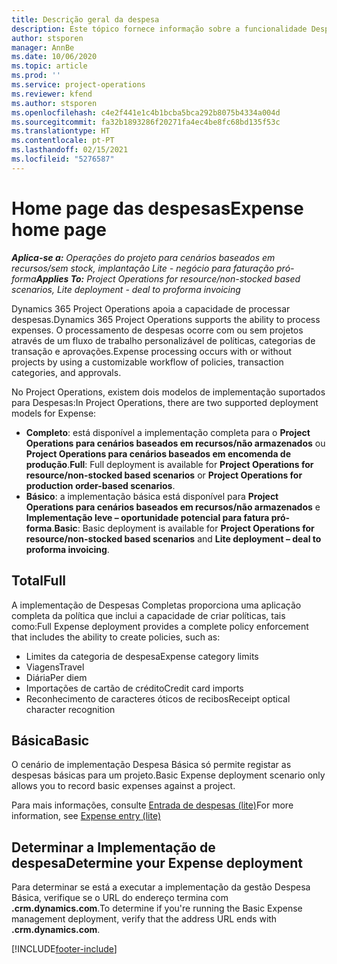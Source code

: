 ```yaml
---
title: Descrição geral da despesa
description: Este tópico fornece informação sobre a funcionalidade Despesa no Project Operations.
author: stsporen
manager: AnnBe
ms.date: 10/06/2020
ms.topic: article
ms.prod: ''
ms.service: project-operations
ms.reviewer: kfend
ms.author: stsporen
ms.openlocfilehash: c4e2f441e1c4b1bcba5bca292b8075b4334a004d
ms.sourcegitcommit: fa32b1893286f20271fa4ec4be8fc68bd135f53c
ms.translationtype: HT
ms.contentlocale: pt-PT
ms.lasthandoff: 02/15/2021
ms.locfileid: "5276587"
---
```

# <a name="expense-home-page"></a><span data-ttu-id="d2b01-103">Home page das despesas</span><span class="sxs-lookup"><span data-stu-id="d2b01-103">Expense home page</span></span>

<span data-ttu-id="d2b01-104">_**Aplica-se a:** Operações do projeto para cenários baseados em recursos/sem stock, implantação Lite - negócio para faturação pró-forma_</span><span class="sxs-lookup"><span data-stu-id="d2b01-104">_**Applies To:** Project Operations for resource/non-stocked based scenarios, Lite deployment - deal to proforma invoicing_</span></span>


<span data-ttu-id="d2b01-105">Dynamics 365 Project Operations apoia a capacidade de processar despesas.</span><span class="sxs-lookup"><span data-stu-id="d2b01-105">Dynamics 365 Project Operations supports the ability to process expenses.</span></span> <span data-ttu-id="d2b01-106">O processamento de despesas ocorre com ou sem projetos através de um fluxo de trabalho personalizável de políticas, categorias de transação e aprovações.</span><span class="sxs-lookup"><span data-stu-id="d2b01-106">Expense processing occurs with or without projects by using a customizable workflow of policies, transaction categories, and approvals.</span></span>

<span data-ttu-id="d2b01-107">No Project Operations, existem dois modelos de implementação suportados para Despesas:</span><span class="sxs-lookup"><span data-stu-id="d2b01-107">In Project Operations, there are two supported deployment models for Expense:</span></span> 

- <span data-ttu-id="d2b01-108">**Completo**: está disponível a implementação completa para o **Project Operations para cenários baseados em recursos/não armazenados** ou **Project Operations para cenários baseados em encomenda de produção**.</span><span class="sxs-lookup"><span data-stu-id="d2b01-108">**Full**: Full deployment is available for **Project Operations for resource/non-stocked based scenarios** or **Project Operations for production order-based scenarios**.</span></span>
- <span data-ttu-id="d2b01-109">**Básico**: a implementação básica está disponível para **Project Operations para cenários baseados em recursos/não armazenados** e **Implementação leve – oportunidade potencial para fatura pró-forma**.</span><span class="sxs-lookup"><span data-stu-id="d2b01-109">**Basic**: Basic deployment is available for **Project Operations for resource/non-stocked based scenarios** and **Lite deployment – deal to proforma invoicing**.</span></span>

## <a name="full"></a><span data-ttu-id="d2b01-110">Total</span><span class="sxs-lookup"><span data-stu-id="d2b01-110">Full</span></span> 
<span data-ttu-id="d2b01-111">A implementação de Despesas Completas proporciona uma aplicação completa da política que inclui a capacidade de criar políticas, tais como:</span><span class="sxs-lookup"><span data-stu-id="d2b01-111">Full Expense deployment provides a complete policy enforcement that includes the ability to create policies, such as:</span></span>

  - <span data-ttu-id="d2b01-112">Limites da categoria de despesa</span><span class="sxs-lookup"><span data-stu-id="d2b01-112">Expense category limits</span></span>
  - <span data-ttu-id="d2b01-113">Viagens</span><span class="sxs-lookup"><span data-stu-id="d2b01-113">Travel</span></span>
  - <span data-ttu-id="d2b01-114">Diária</span><span class="sxs-lookup"><span data-stu-id="d2b01-114">Per diem</span></span>
  - <span data-ttu-id="d2b01-115">Importações de cartão de crédito</span><span class="sxs-lookup"><span data-stu-id="d2b01-115">Credit card imports</span></span>
  - <span data-ttu-id="d2b01-116">Reconhecimento de caracteres óticos de recibos</span><span class="sxs-lookup"><span data-stu-id="d2b01-116">Receipt optical character recognition</span></span>

## <a name="basic"></a><span data-ttu-id="d2b01-117">Básica</span><span class="sxs-lookup"><span data-stu-id="d2b01-117">Basic</span></span> 
<span data-ttu-id="d2b01-118">O cenário de implementação Despesa Básica só permite registar as despesas básicas para um projeto.</span><span class="sxs-lookup"><span data-stu-id="d2b01-118">Basic Expense deployment scenario only allows you to record basic expenses against a project.</span></span> 

<span data-ttu-id="d2b01-119">Para mais informações, consulte [Entrada de despesas (lite)](basic-expense.md)</span><span class="sxs-lookup"><span data-stu-id="d2b01-119">For more information, see [Expense entry (lite)](basic-expense.md)</span></span>

## <a name="determine-your-expense-deployment"></a><span data-ttu-id="d2b01-120">Determinar a Implementação de despesa</span><span class="sxs-lookup"><span data-stu-id="d2b01-120">Determine your Expense deployment</span></span>
<span data-ttu-id="d2b01-121">Para determinar se está a executar a implementação da gestão Despesa Básica, verifique se o URL do endereço termina com **.crm.dynamics.com**.</span><span class="sxs-lookup"><span data-stu-id="d2b01-121">To determine if you're running the Basic Expense management deployment, verify that the address URL ends with **.crm.dynamics.com**.</span></span> 


[!INCLUDE[footer-include](../includes/footer-banner.md)]